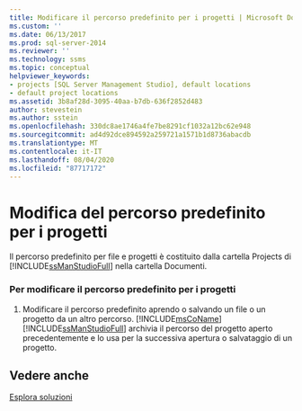```yaml
---
title: Modificare il percorso predefinito per i progetti | Microsoft Docs
ms.custom: ''
ms.date: 06/13/2017
ms.prod: sql-server-2014
ms.reviewer: ''
ms.technology: ssms
ms.topic: conceptual
helpviewer_keywords:
- projects [SQL Server Management Studio], default locations
- default project locations
ms.assetid: 3b8af28d-3095-40aa-b7db-636f2852d483
author: stevestein
ms.author: sstein
ms.openlocfilehash: 330dc8ae1746a4fe7be8291cf1032a12bc62e948
ms.sourcegitcommit: ad4d92dce894592a259721a1571b1d8736abacdb
ms.translationtype: MT
ms.contentlocale: it-IT
ms.lasthandoff: 08/04/2020
ms.locfileid: "87717172"
---
```

# <a name="change-the-default-location-for-projects"></a>Modifica del percorso predefinito per i progetti
  Il percorso predefinito per file e progetti è costituito dalla cartella Projects di [!INCLUDE[ssManStudioFull](../../includes/ssmanstudiofull-md.md)] nella cartella Documenti.  
  
### <a name="to-change-the-default-location-for-projects"></a>Per modificare il percorso predefinito per i progetti  
  
1.  Modificare il percorso predefinito aprendo o salvando un file o un progetto da un altro percorso. [!INCLUDE[msCoName](../../includes/msconame-md.md)] [!INCLUDE[ssManStudioFull](../../includes/ssmanstudiofull-md.md)] archivia il percorso del progetto aperto precedentemente e lo usa per la successiva apertura o salvataggio di un progetto.  
  
## <a name="see-also"></a>Vedere anche  
 [Esplora soluzioni](solution-explorer.md)  
  
  
